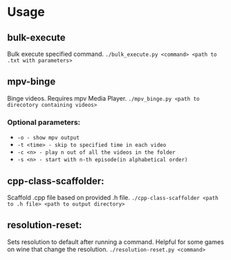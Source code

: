 # Usage

## bulk-execute
Bulk execute specified command.
``./bulk_execute.py <command> <path to .txt with parameters>``

## mpv-binge
Binge videos. Requires mpv Media Player.
``./mpv_binge.py <path to direcotory containing videos>``

### Optional parameters:
* ``-o - show mpv output``
* ``-t <time> - skip to specified time in each video``
* ``-c <n> - play n out of all the videos in the folder``
* ``-s <n> - start with n-th episode(in alphabetical order)``

## cpp-class-scaffolder:
Scaffold .cpp file based on provided .h file.
``./cpp-class-scaffolder <path to .h file> <path to output directory>``

## resolution-reset:
Sets resolution to default after running a command. Helpful for some games on wine that change the resolution.
``./resolution-reset.py <command>``